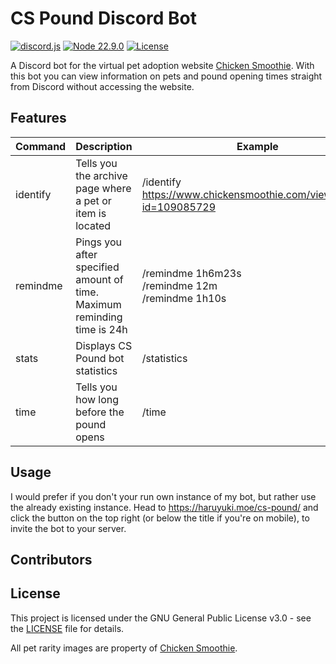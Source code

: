# CS Pound Discord Bot

[![discord.js](https://img.shields.io/badge/discord.js-14.16.3-blue.svg)](https://github.com/discordjs/discord.js)
[![Node 22.9.0](https://img.shields.io/badge/node-22.9.0-green.svg)](https://nodejs.org/en)
[![License](https://img.shields.io/github/license/haruyuki/cs-pound-js.svg)](https://github.com/haruyuki/cs-pound-js/blob/master/COPYING)

A Discord bot for the virtual pet adoption website [Chicken Smoothie](https://www.chickensmoothie.com). With this bot you can view information on pets and pound opening times straight from Discord without accessing the website.

## Features

| Command  | Description                                                             | Example                                                              |
| -------- | ----------------------------------------------------------------------- | -------------------------------------------------------------------- |
| identify | Tells you the archive page where a pet or item is located               | /identify <https://www.chickensmoothie.com/viewpet.php?id=109085729> |
| remindme | Pings you after specified amount of time. Maximum reminding time is 24h | /remindme 1h6m23s<br>/remindme 12m<br>/remindme 1h10s                |
| stats    | Displays CS Pound bot statistics                                        | /statistics                                                          |
| time     | Tells you how long before the pound opens                               | /time                                                                |

## Usage

I would prefer if you don't your run own instance of my bot, but rather use the already existing instance. Head to <https://haruyuki.moe/cs-pound/> and click the button on the top right (or below the title if you're on mobile), to invite the bot to your server.

## Contributors

## License

This project is licensed under the GNU General Public License v3.0 - see the [LICENSE](COPYING) file for details.

All pet rarity images are property of [Chicken Smoothie](https://www.chickensmoothie.com).
